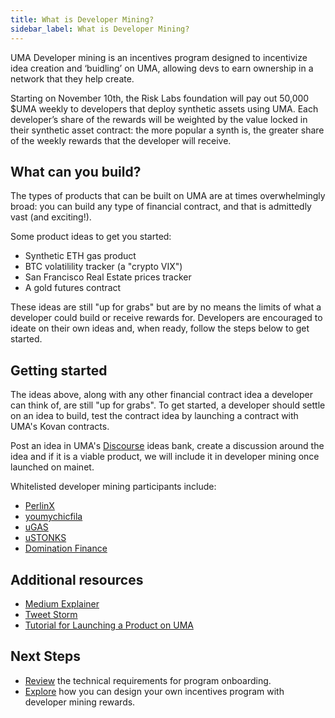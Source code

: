 ```yaml
---
title: What is Developer Mining?
sidebar_label: What is Developer Mining?
---
```


UMA Developer mining is an incentives program designed to incentivize idea creation and ‘buidling’ on UMA, allowing devs to earn ownership in a network that they help create.

Starting on November 10th, the Risk Labs foundation will pay out 50,000 $UMA weekly to developers that deploy synthetic assets using UMA. Each developer’s share of the rewards will be weighted by the value locked in their synthetic asset contract: the more popular a synth is, the greater share of the weekly rewards that the developer will receive. 

## What can you build?

The types of products that can be built on UMA are at times overwhelmingly broad: you can build any type of financial contract, and that is admittedly vast (and exciting!).

Some product ideas to get you started:

- Synthetic ETH gas product
- BTC volatilility tracker (a "crypto VIX")
- San Francisco Real Estate prices tracker
- A gold futures contract

These ideas are still "up for grabs" but are by no means the limits of what a developer could build or receive rewards for. Developers are encouraged to ideate on their own ideas and, when ready, follow the steps below to get started.

## Getting started

The ideas above, along with any other financial contract idea a developer can think of, are still "up for grabs". To get started, a developer should settle on an idea to build, test the contract idea by launching a contract with UMA's Kovan contracts. 

Post an idea in UMA's [Discourse](https://discourse.umaproject.org/c/ideas-bank/23) ideas bank, create a discussion around the idea and if it is a viable product, we will include it in developer mining once launched on mainet.

Whitelisted developer mining participants include:

- [PerlinX](https://app.perlinx.finance/pools)
- [youmychicfila](https://mario.cash/)
- [uGAS](https://degenerative.finance/)
- [uSTONKS](https://degenerative.finance/)
- [Domination Finance](https://domination.finance/)


## Additional resources

- [Medium Explainer](https://medium.com/uma-project/uma-announces-developer-mining-6f6fe15d5604)
- [Tweet Storm](https://twitter.com/UMAprotocol/status/1323611059328962560)
- [Tutorial for Launching a Product on UMA](/build-walkthrough/build-process)

## Next Steps

- [Review](/developers/devmining-reqs) the technical requirements for program onboarding.
- [Explore](/developers/designing-incentives) how you can design your own incentives program with developer mining rewards.

<!--
To do: 
- Provide examples of implementing liquidity mining and dapp mining programs.
- Continue to update the whitelisted developer mining participant list
-->
